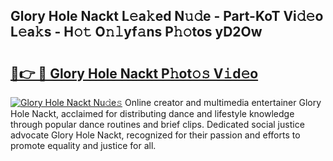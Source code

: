 ## Glory Hole Nackt L𝚎a𝚔ed N𝚞𝚍e - Part-KoT Vi𝚍𝚎o L𝚎a𝚔s - H𝚘𝚝 O𝚗𝚕yf𝚊ns P𝚑𝚘tos yD2Ow

# <h2><a href="http://kfdg71.oniu.top/?m=Glory+Hole+Nackt">🔗👉 🔴 Glory Hole Nackt P𝚑ot𝚘𝚜 V𝚒d𝚎o</a></h2>

[![Glory Hole Nackt Nu𝚍e𝚜](https://i.imgur.com/0qMVB7G.gif)](http://kfdg71.oniu.top/?m=Glory+Hole+Nackt)
Online creator and multimedia entertainer Glory Hole Nackt, acclaimed for distributing dance and lifestyle knowledge through popular dance routines and brief clips. Dedicated social justice advocate Glory Hole Nackt, recognized for their passion and efforts to promote equality and justice for all.  

